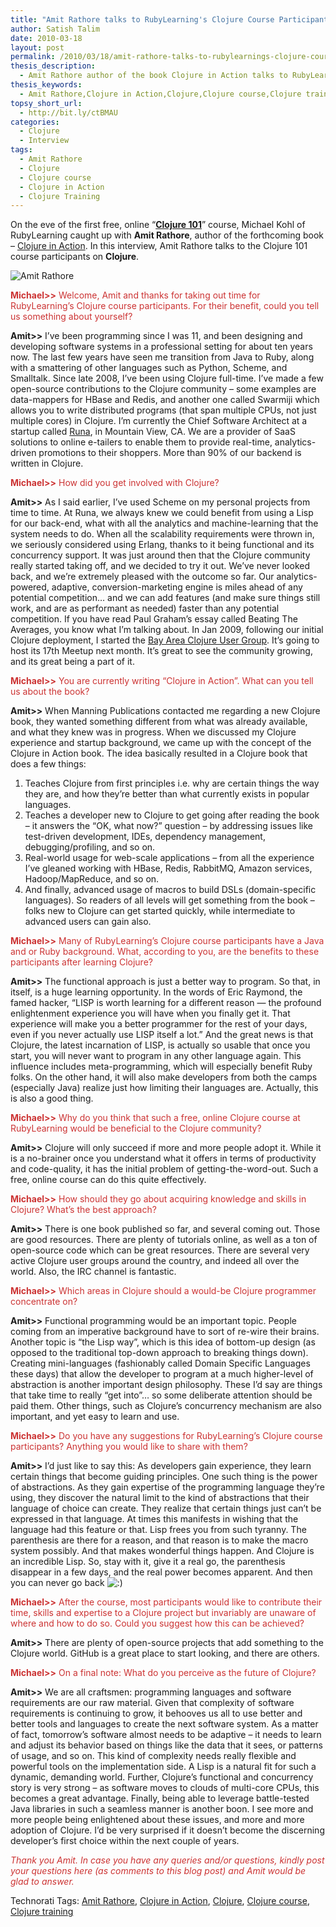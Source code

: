 ```yaml
---
title: "Amit Rathore talks to RubyLearning's Clojure Course Participants"
author: Satish Talim
date: 2010-03-18
layout: post
permalink: /2010/03/18/amit-rathore-talks-to-rubylearnings-clojure-course-participants/
thesis_description:
  - Amit Rathore author of the book Clojure in Action talks to RubyLearning’s Clojure Course Participants.
thesis_keywords:
  - Amit Rathore,Clojure in Action,Clojure,Clojure course,Clojure training
topsy_short_url:
  - http://bit.ly/ctBMAU
categories:
  - Clojure
  - Interview
tags:
  - Amit Rathore
  - Clojure
  - Clojure course
  - Clojure in Action
  - Clojure Training
---
```

<div>
  <p class="alert">
    On the eve of the first free, online &#8220;<strong><a href="http://rubylearning.com/blog/2010/03/09/clojure-101-a-new-course/">Clojure 101</a></strong>&#8221; course, Michael Kohl of RubyLearning caught up with <strong>Amit Rathore</strong>, author of the forthcoming book &#8211; <a href="http://www.clojureinaction.com/">Clojure in Action</a>. In this interview, Amit Rathore talks to the Clojure 101 course participants on <strong>Clojure</strong>.
  </p>
  
  <p>
    <img class="alignright" src="http://rubylearning.com/images/amitrathore.png" alt="Amit Rathore" title="Amit Rathore" />
  </p>
  
  <p>
    <span style="color:#CC3333;"><strong>Michael>></strong> Welcome, Amit and thanks for taking out time for RubyLearning&#8217;s Clojure course participants. For their benefit, could you tell us something about yourself?</span>
  </p>
  
  <p>
    <strong>Amit>></strong> I&#8217;ve been programming since I was 11, and been designing and developing software systems in a professional setting for about ten years now. The last few years have seen me transition from Java to Ruby, along with a smattering of other languages such as Python, Scheme, and Smalltalk. Since late 2008, I&#8217;ve been using Clojure full-time. I&#8217;ve made a few open-source contributions to the Clojure community &#8211; some examples are data-mappers for HBase and Redis, and another one called Swarmiji which allows you to write distributed programs (that span multiple CPUs, not just multiple cores) in Clojure. I&#8217;m currently the Chief Software Architect at a startup called <a href="http://runa.com/">Runa</a>, in Mountain View, CA. We are a provider of SaaS solutions to online e-tailers to enable them to provide real-time, analytics-driven promotions to their shoppers. More than 90% of our backend is written in Clojure.
  </p>
  
  <p>
    <span style="color:#CC3333;"><strong>Michael>></strong> How did you get involved with Clojure?</span>
  </p>
  
  <p>
    <strong>Amit>></strong> As I said earlier, I&#8217;ve used Scheme on my personal projects from time to time. At Runa, we always knew we could benefit from using a Lisp for our back-end, what with all the analytics and machine-learning that the system needs to do. When all the scalability requirements were thrown in, we seriously considered using Erlang, thanks to it being functional and its concurrency support. It was just around then that the Clojure community really started taking off, and we decided to try it out. We&#8217;ve never looked back, and we&#8217;re extremely pleased with the outcome so far. Our analytics-powered, adaptive, conversion-marketing engine is miles ahead of any potential competition&#8230; and we can add features (and make sure things still work, and are as performant as needed) faster than any potential competition. If you have read Paul Graham&#8217;s essay called Beating The Averages, you know what I&#8217;m talking about. In Jan 2009, following our initial Clojure deployment, I started the <a href="http://www.meetup.com/The-Bay-Area-Clojure-User-Group/">Bay Area Clojure User Group</a>. It&#8217;s going to host its 17th Meetup next month. It&#8217;s great to see the community growing, and its great being a part of it.
  </p>
  
  <p>
    <span style="color:#CC3333;"><strong>Michael>></strong> You are currently writing &#8220;Clojure in Action&#8221;. What can you tell us about the book?</span>
  </p>
  
  <p>
    <strong>Amit>></strong> When Manning Publications contacted me regarding a new Clojure book, they wanted something different from what was already available, and what they knew was in progress. When we discussed my Clojure experience and startup background, we came up with the concept of the Clojure in Action book. The idea basically resulted in a Clojure book that does a few things:
  </p>
  
  <ol>
    <li>
      Teaches Clojure from first principles i.e. why are certain things the way they are, and how they&#8217;re better than what currently exists in popular languages.
    </li>
    <li>
      Teaches a developer new to Clojure to get going after reading the book &#8211; it answers the &#8220;OK, what now?&#8221; question &#8211; by addressing issues like test-driven development, IDEs, dependency management, debugging/profiling, and so on.
    </li>
    <li>
      Real-world usage for web-scale applications &#8211; from all the experience I&#8217;ve gleaned working with HBase, Redis, RabbitMQ, Amazon services, Hadoop/MapReduce, and so on.
    </li>
    <li>
      And finally, advanced usage of macros to build DSLs (domain-specific languages). So readers of all levels will get something from the book &#8211; folks new to Clojure can get started quickly, while intermediate to advanced users can gain also.
    </li>
  </ol>
  
  <p>
    <span style="color:#CC3333;"><strong>Michael>></strong> Many of RubyLearning&#8217;s Clojure course participants have a Java and or Ruby background. What, according to you, are the benefits to these participants after learning Clojure?</span>
  </p>
  
  <p>
    <strong>Amit>></strong> The functional approach is just a better way to program. So that, in itself, is a huge learning opportunity. In the words of Eric Raymond, the famed hacker, &#8220;LISP is worth learning for a different reason — the profound enlightenment experience you will have when you finally get it. That experience will make you a better programmer for the rest of your days, even if you never actually use LISP itself a lot.&#8221; And the great news is that Clojure, the latest incarnation of LISP, is actually so usable that once you start, you will never want to program in any other language again. This influence includes meta-programming, which will especially benefit Ruby folks. On the other hand, it will also make developers from both the camps (especially Java) realize just how limiting their languages are. Actually, this is also a good thing.
  </p>
  
  <p>
    <span style="color:#CC3333;"><strong>Michael>></strong> Why do you think that such a free, online Clojure course at RubyLearning would be beneficial to the Clojure community?</span>
  </p>
  
  <p>
    <strong>Amit>></strong> Clojure will only succeed if more and more people adopt it. While it is a no-brainer once you understand what it offers in terms of productivity and code-quality, it has the initial problem of getting-the-word-out. Such a free, online course can do this quite effectively.
  </p>
  
  <p>
    <span style="color:#CC3333;"><strong>Michael>></strong> How should they go about acquiring knowledge and skills in Clojure? What&#8217;s the best approach?</span>
  </p>
  
  <p>
    <strong>Amit>></strong> There is one book published so far, and several coming out. Those are good resources. There are plenty of tutorials online, as well as a ton of open-source code which can be great resources. There are several very active Clojure user groups around the country, and indeed all over the world. Also, the IRC channel is fantastic.
  </p>
  
  <p>
    <span style="color:#CC3333;"><strong>Michael>></strong> Which areas in Clojure should a would-be Clojure programmer concentrate on?</span>
  </p>
  
  <p>
    <strong>Amit>></strong> Functional programming would be an important topic. People coming from an imperative background have to sort of re-wire their brains. Another topic is &#8220;the Lisp way&#8221;, which is this idea of bottom-up design (as opposed to the traditional top-down approach to breaking things down). Creating mini-languages (fashionably called Domain Specific Languages these days) that allow the developer to program at a much higher-level of abstraction is another important design philosophy. These I&#8217;d say are things that take time to really &#8220;get into&#8221;&#8230; so some deliberate attention should be paid them. Other things, such as Clojure&#8217;s concurrency mechanism are also important, and yet easy to learn and use.
  </p>
  
  <p>
    <span style="color:#CC3333;"><strong>Michael>></strong> Do you have any suggestions for RubyLearning&#8217;s Clojure course participants? Anything you would like to share with them?</span>
  </p>
  
  <p>
    <strong>Amit>></strong> I&#8217;d just like to say this: As developers gain experience, they learn certain things that become guiding principles. One such thing is the power of abstractions. As they gain expertise of the programming language they&#8217;re using, they discover the natural limit to the kind of abstractions that their language of choice can create. They realize that certain things just can&#8217;t be expressed in that language. At times this manifests in wishing that the language had this feature or that. Lisp frees you from such tyranny. The parenthesis are there for a reason, and that reason is to make the macro system possibly. And that makes wonderful things happen. And Clojure is an incredible Lisp. So, stay with it, give it a real go, the parenthesis disappear in a few days, and the real power becomes apparent. And then you can never go back <img src="http://rubylearning.com/blog/wp-includes/images/smilies/icon_smile.gif" alt=":)" class="wp-smiley" />
  </p>
  
  <p>
    <span style="color:#CC3333;"><strong>Michael>></strong> After the course, most participants would like to contribute their time, skills and expertise to a Clojure project but invariably are unaware of where and how to do so. Could you suggest how this can be achieved?</span>
  </p>
  
  <p>
    <strong>Amit>></strong> There are plenty of open-source projects that add something to the Clojure world. GitHub is a great place to start looking, and there are others.
  </p>
  
  <p>
    <span style="color:#CC3333;"><strong>Michael>></strong> On a final note: What do you perceive as the future of Clojure?</span>
  </p>
  
  <p>
    <strong>Amit>></strong> We are all craftsmen: programming languages and software requirements are our raw material. Given that complexity of software requirements is continuing to grow, it behooves us all to use better and better tools and languages to create the next software system. As a matter of fact, tomorrow&#8217;s software almost needs to be adaptive &#8211; it needs to learn and adjust its behavior based on things like the data that it sees, or patterns of usage, and so on. This kind of complexity needs really flexible and powerful tools on the implementation side. A Lisp is a natural fit for such a dynamic, demanding world. Further, Clojure&#8217;s functional and concurrency story is very strong &#8211; as software moves to clouds of multi-core CPUs, this becomes a great advantage. Finally, being able to leverage battle-tested Java libraries in such a seamless manner is another boon. I see more and more people being enlightened about these issues, and more and more adoption of Clojure. I&#8217;d be very surprised if it doesn&#8217;t become the discerning developer&#8217;s first choice within the next couple of years.
  </p>
  
  <p>
    <span style="color:#CC3333;"><em>Thank you Amit. In case you have any queries and/or questions, kindly post your questions here (as comments to this blog post) and Amit would be glad to answer.</em></span>
  </p>
</div>

Technorati Tags: <a href="http://technorati.com/tag/Amit+Rathore" rel="tag">Amit Rathore</a>, <a href="http://technorati.com/tag/Clojure+in+Action" rel="tag">Clojure in Action</a>, <a href="http://technorati.com/tag/Clojure" rel="tag">Clojure</a>, <a href="http://technorati.com/tag/Clojure+course" rel="tag">Clojure course</a>, <a href="http://technorati.com/tag/Clojure+training" rel="tag">Clojure training</a>
